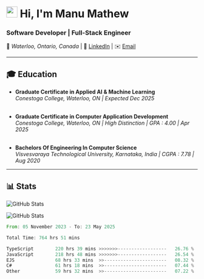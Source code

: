 # <img src="./asssets/Hi.gif" width="29px"> Hi, I'm Manu Mathew

### **Software Developer | Full-Stack Engineer**
📍 _Waterloo, Ontario, Canada_ | 🔗 [LinkedIn](https://www.linkedin.com/in/i-am-manumathew/) | ✉️ [Email](manu71997mathew@gmail.com)

---

## 🎓 **Education**
- **Graduate Certificate in  Applied AI & Machine Learning**<br/>
    *Conestoga College, Waterloo, ON | Expected Dec 2025*<br/><br/>

- **Graduate Certificate in Computer Application Development**<br/>
  *Conestoga College, Waterloo, ON | High Distinction | GPA : 4.00 | Apr 2025*<br/><br/>

- **Bachelors Of Engineering In Computer Science**<br/>
  *Visvesvaraya Technological University, Karnataka, India | CGPA : 7.78 | Aug 2020*

---

[//]: # (## 🗃️ **Projects**)

[//]: # ()
[//]: # (---)

## 📊 **Stats**


![GitHub Stats](https://github-readme-streak-stats.herokuapp.com/?user=theRedeemer997&theme=gruvbox&hide_border=true)

![GitHub Stats](https://github-readme-stats.vercel.app/api/top-langs/?username=theRedeemer997&theme=gruvbox&show_icons=true&hide_border=true&layout=compact)

<!--START_SECTION:waka-->

```rust
From: 05 November 2023 - To: 23 May 2025

Total Time: 764 hrs 51 mins

TypeScript        220 hrs 39 mins >>>>>>>------------------   26.76 %
JavaScript        218 hrs 48 mins >>>>>>>------------------   26.54 %
EJS               68 hrs 33 mins  >>-----------------------   08.32 %
C#                61 hrs 18 mins  >>-----------------------   07.44 %
Other             59 hrs 32 mins  >>-----------------------   07.22 %
```

<!--END_SECTION:waka-->
